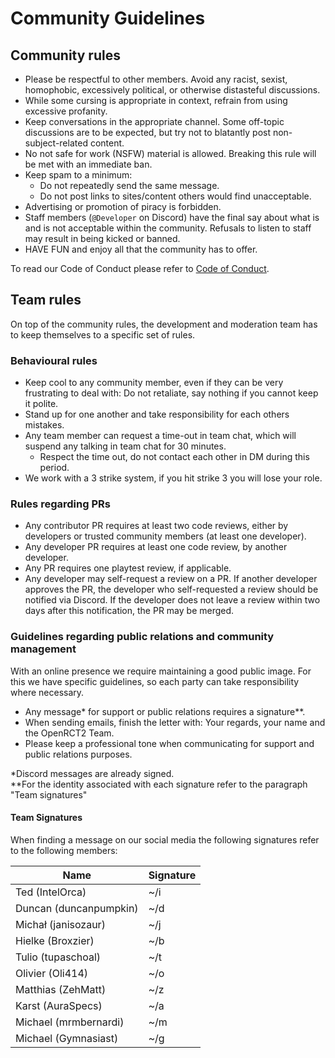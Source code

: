 # Community Guidelines

## Community rules

- Please be respectful to other members. Avoid any racist, sexist, homophobic, excessively political, or otherwise distasteful discussions.
- While some cursing is appropriate in context, refrain from using excessive profanity.
- Keep conversations in the appropriate channel. Some off-topic discussions are to be expected, but try not to blatantly post non-subject-related content.
- No not safe for work (NSFW) material is allowed. Breaking this rule will be met with an immediate ban.
- Keep spam to a minimum:
  - Do not repeatedly send the same message.
  - Do not post links to sites/content others would find unacceptable.
- Advertising or promotion of piracy is forbidden.
- Staff members (`@Developer` on Discord) have the final say about what is and is not acceptable within the community. Refusals to listen to staff may result in being kicked or banned.
- HAVE FUN and enjoy all that the community has to offer.

To read our Code of Conduct please refer to [Code of Conduct](CODE_OF_CONDUCT.md).
 
## Team rules

On top of the community rules, the development and moderation team has to keep themselves to a specific set of rules.

### Behavioural rules

- Keep cool to any community member, even if they can be very frustrating to deal with: Do not retaliate, say nothing if you cannot keep it polite.
- Stand up for one another and take responsibility for each others mistakes.
- Any team member can request a time-out in team chat, which will suspend any talking in team chat for 30 minutes.
  - Respect the time out, do not contact each other in DM during this period.
- We work with a 3 strike system, if you hit strike 3 you will lose your role.

### Rules regarding PRs

- Any contributor PR requires at least two code reviews, either by developers or trusted community members (at least one developer).
- Any developer PR requires at least one code review, by another developer.
- Any PR requires one playtest review, if applicable.
- Any developer may self-request a review on a PR. If another developer approves the PR, the developer who self-requested a review should be notified via Discord. If the developer does not leave a review within two days after this notification, the PR may be merged.

### Guidelines regarding public relations and community management

With an online presence we require maintaining a good public image. For this we have specific guidelines, so each party can take responsibility where necessary.

- Any message* for support or public relations requires a signature**.
- When sending emails, finish the letter with: Your regards, your name and the OpenRCT2 Team.
- Please keep a professional tone when communicating for support and public relations purposes.

*Discord messages are already signed.  
**For the identity associated with each signature refer to the paragraph "Team signatures"


#### Team Signatures

When finding a message on our social media the following signatures refer to the following members:

| Name | Signature |
| ---- | --------- |
| Ted (IntelOrca) | ~/i | 
| Duncan (duncanpumpkin) | ~/d |
| Michał (janisozaur) | ~/j |
| Hielke (Broxzier) | ~/b |
| Tulio (tupaschoal) | ~/t | 
| Olivier (Oli414) | ~/o |
| Matthias (ZehMatt) | ~/z |
| Karst (AuraSpecs)  | ~/a |
| Michael (mrmbernardi) | ~/m |
| Michael (Gymnasiast) | ~/g |